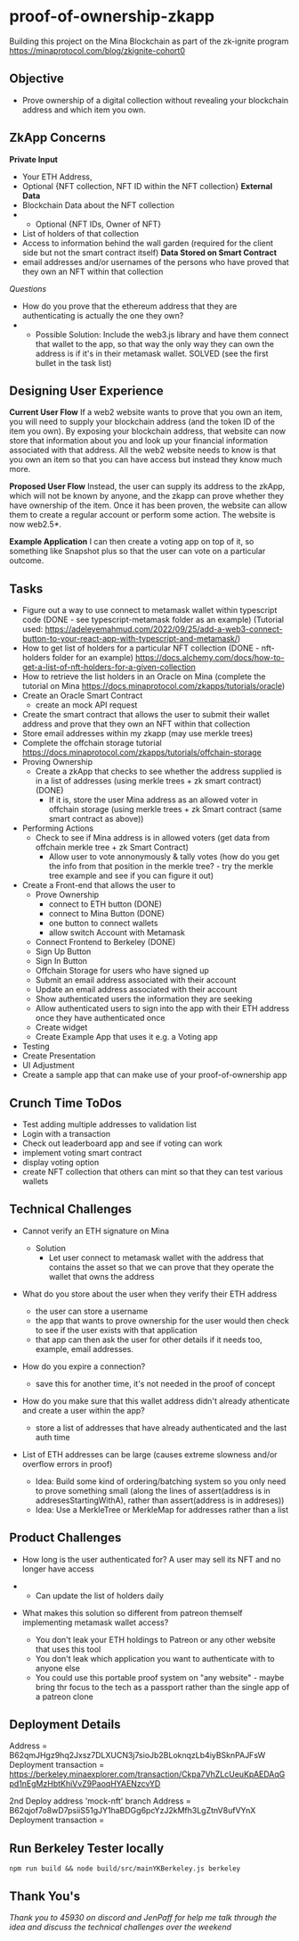 # proof-of-ownership-zkapp
Building this project on the Mina Blockchain as part of the zk-ignite program https://minaprotocol.com/blog/zkignite-cohort0

## Objective
- Prove ownership of a digital collection without revealing your blockchain address and which item you own.

## ZkApp Concerns
**Private Input**
- Your ETH Address, 
- Optional {NFT collection, NFT ID within the NFT collection}
**External Data**
- Blockchain Data about the NFT collection
- - Optional {NFT IDs, Owner of NFT}
- List of holders of that collection
- Access to information behind the wall garden (required for the client side but not the smart contract itself)
**Data Stored on Smart Contract**
- email addresses and/or usernames of the persons who have proved that they own an NFT within that collection 

*Questions*
- How do you prove that the ethereum address that they are authenticating is actually the one they own?
- - Possible Solution: Include the web3.js library and have them connect that wallet to the app, so that way the only way they can own the address is if it's in their metamask wallet. SOLVED (see the first bullet in the task list)

## Designing User Experience
**Current User Flow**
If a web2 website wants to prove that you own an item, you will need to supply your blockchain address (and the token ID of the item you own). By exposing your blockchain address, that website can now store that information about you and look up your financial information associated with that address. All the web2 website needs to know is that you own an item so that you can have access but instead they know much more.

**Proposed User Flow**
Instead, the user can supply its address to the zkApp, which will not be known by anyone, and the zkapp can prove whether they have ownership of the item. Once it has been proven, the website can allow them to create a regular account or perform some action. The website is now web2.5*. 

**Example Application**
I can then create a voting app on top of it, so something like Snapshot plus so that the user can vote on a particular outcome. 


## Tasks
- Figure out a way to use connect to metamask wallet within typescript code (DONE - see typescript-metamask folder as an example)
(Tutorial used: https://adeleyemahmud.com/2022/09/25/add-a-web3-connect-button-to-your-react-app-with-typescript-and-metamask/)
- How to get list of holders for a particular NFT collection (DONE - nft-holders folder for an example)
https://docs.alchemy.com/docs/how-to-get-a-list-of-nft-holders-for-a-given-collection
- How to retrieve the list holders in an Oracle on Mina (complete the tutorial on Mina https://docs.minaprotocol.com/zkapps/tutorials/oracle)
- Create an Oracle Smart Contract
    - create an mock API request
- Create the smart contract that allows the user to submit their wallet address and prove that they own an NFT within that collection 
- Store email addresses within my zkapp (may use merkle trees)
- Complete the offchain storage tutorial  https://docs.minaprotocol.com/zkapps/tutorials/offchain-storage
- Proving Ownership
    - Create a zkApp that checks to see whether the address supplied is in a list of addresses (using merkle trees + zk smart contract) (DONE)
        - If it is, store the user Mina address as an allowed voter in offchain storage (using merkle trees + zk Smart contract (same smart contract as above))
- Performing Actions
    - Check to see if Mina address is in allowed voters (get data from offchain merkle tree + zk Smart Contract)
        - Allow user to vote annonymously & tally votes (how do you get the info from that position in the merkle tree? - try the merkle tree example and see if you can figure it out)
- Create a Front-end that allows the user to
    - Prove Ownership
        - connect to ETH button (DONE)
        - connect to Mina Button (DONE)
        - one button to connect wallets
        - allow switch Account with Metamask
    - Connect Frontend to Berkeley (DONE)
    - Sign Up Button
    - Sign In Button
    - Offchain Storage for users who have signed up
    - Submit an email address associated with their account
    - Update an email address associated with their account
    - Show authenticated users the information they are seeking
    - Allow authenticated users to sign into the app with their ETH address once they have authenticated once
    - Create widget
    - Create Example App that uses it e.g. a Voting app
- Testing
- Create Presentation
- UI Adjustment
- Create a sample app that can make use of your proof-of-ownership app



## Crunch Time ToDos
- Test adding multiple addresses to validation list
- Login with a transaction
- Check out leaderboard app and see if voting can work
- implement voting smart contract
- display voting option
- create NFT collection that others can mint so that they can test various wallets




## Technical Challenges
- Cannot verify an ETH signature on Mina
    - Solution
        - Let user connect to metamask wallet with the address that contains the asset so that we can prove that they operate the wallet that owns the address

- What do you store about the user when they verify their ETH address
    - the user can store a username
    - the app that wants to prove ownership for the user would then check to see if the user exists with that application
    - that app can then ask the user for other details if it needs too, example, email addresses.

- How do you expire a connection?
    - save this for another time, it's not needed in the proof of concept

- How do you make sure that this wallet address didn't already athenticate and create a user within the app?
    - store a list of addresses that have already authenticated and the last auth time

- List of ETH addresses can be large (causes extreme slowness and/or overflow errors in proof)
    - Idea: Build some kind of ordering/batching system so you only need to prove something small (along the lines of assert(address is in addresesStartingWithA), rather than assert(address is in addreses))
    - Idea: Use a MerkleTree or MerkleMap for addresses rather than a list




## Product Challenges
- How long is the user authenticated for?  A user may sell its NFT and no longer have access
- - Can update the list of holders daily

- What makes this solution so different from patreon themself implementing metamask wallet access?
    - You don't leak your ETH holdings to Patreon or any other website that uses this tool
    - You don't leak which application you want to authenticate with to anyone else
    - You could use this portable proof system on "any website" - maybe bring thr focus to the tech as a passport rather than the single app of a patreon clone


## Deployment Details
Address = B62qmJHgz9hq2Jxsz7DLXUCN3j7sioJb2BLoknqzLb4iyBSknPAJFsW
Deployment transaction = https://berkeley.minaexplorer.com/transaction/Ckpa7VhZLcUeuKpAEDAqGpd1nEgMzHbtKhiVvZ9PaoqHYAENzcvYD

2nd Deploy address 'mock-nft' branch
Address = B62qjof7o8wD7psiiS51gJY1haBDGg6pcYzJ2kMfh3LgZtnV8ufVYnX
Deployment transaction = 
## Run Berkeley Tester locally
`npm run build && node build/src/mainYKBerkeley.js berkeley `

## Thank You's
*Thank you to 45930 on discord and JenPaff for help me talk through the idea and discuss the technical challenges over the weekend* 
